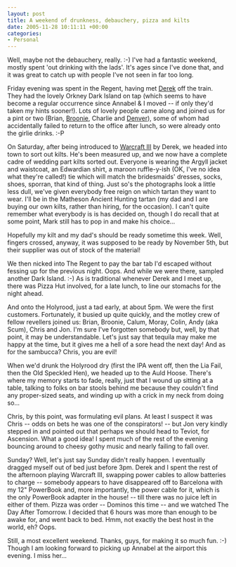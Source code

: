 ```yaml
---
layout: post
title: A weekend of drunkness, debauchery, pizza and kilts
date: 2005-11-28 10:11:11 +00:00
categories:
- Personal
---
```

Well, maybe not the debauchery, really. :-)  I've had a fantastic weekend, mostly spent 'out drinking with the lads'.  It's ages since I've done that, and it was great to catch up with people I've not seen in far too long.

Friday evening was spent in the Regent, having met [Derek](http://drossy.net/blog/) off the train.  They had the lovely Orkney Dark Island on tap (which seems to have become a regular occurrence since Annabel &amp; I moved -- if only they'd taken my hints sooner!).  Lots of lovely people came along and joined us for a pint or two (Brian, [Broonie](http://www.livejournal.com/users/broonie/), Charlie and [Denver](http://www.livejournal.com/users/render/)), some of whom had accidentally failed to return to the office after lunch, so were already onto the girlie drinks. :-P

On Saturday, after being introduced to [Warcraft III](http://www.blizzard.com/war3/) by Derek, we headed into town to sort out kilts.  He's been measured up, and we now have a complete cadre of wedding part kilts sorted out.  Everyone is wearing the Argyll jacket and waistcoat, an Edwardian shirt, a maroon ruffle-y-ish (OK, I've no idea what they're called!) tie which will match the bridesmaids' dresses, socks, shoes, sporran, that kind of thing.  Just so's the photographs look a little less dull, we've given everybody free reign on which tartan they want to wear.  I'll be in the Matheson Ancient Hunting tartan (my dad and I are buying our own kilts, rather than hiring, for the occasion).  I can't quite remember what everybody is is has decided on, though I do recall that at some point, Mark still has to pop in and make his choice...

Hopefully my kilt and my dad's should be ready sometime this week.  Well, fingers crossed, anyway, it was supposed to be ready by November 5th, but their supplier was out of stock of the material!

We then nicked into The Regent to pay the bar tab I'd escaped without fessing up for the previous night.  Oops.  And while we were there, sampled another Dark Island. :-)  As is traditional whenever Derek and I meet up, there was Pizza Hut involved, for a late lunch, to line our stomachs for the night ahead.

And onto the Holyrood, just a tad early, at about 5pm.  We were the first customers.  Fortunately, it busied up quite quickly, and the motley crew of fellow revellers joined us: Brian, Broonie, Calum, Moray, Colin, Andy (aka Scum), Chris and Jon.  I'm sure I've forgotten somebody but, well, by that point, it may be understandable.  Let's just say that tequila may make me happy at the time, but it gives me a hell of a sore head the next day!  And as for the sambucca?  Chris, you are evil!

When we'd drunk the Holyrood dry (first the IPA went off, then the Lia Fail, then the Old Speckled Hen), we headed up to the Auld Hoose.  There's where my memory starts to fade, really, just that I wound up sitting at a table, talking to folks on bar stools behind me because they couldn't find any proper-sized seats, and winding up with a crick in my neck from doing so...

Chris, by this point, was formulating evil plans.  At least I suspect it was Chris -- odds on bets he was one of the conspirators! -- but Jon very kindly stepped in and pointed out that perhaps we should head to Teviot, for Ascension.  What a good idea!  I spent much of the rest of the evening bouncing around to cheesy gothy music and nearly failing to fall over.

Sunday?  Well, let's just say Sunday didn't really happen.  I eventually dragged myself out of bed just before 3pm.  Derek and I spent the rest of the afternoon playing Warcraft III, swapping power cables to allow batteries to charge -- somebody appears to have disappeared off to Barcelona with my 12" PowerBook and, more importantly, the power cable for it, which is the only PowerBook adapter in the house! -- till there was no juice left in either of them.  Pizza was order -- Dominos this time -- and we watched The Day After Tomorrow.  I decided that 6 hours was more than enough to be awake for, and went back to bed.  Hmm, not exactly the best host in the world, eh?  Oops.

Still, a most excellent weekend.  Thanks, guys, for making it so much fun. :-)  Though I am looking forward to picking up Annabel at the airport this evening.  I miss her...
